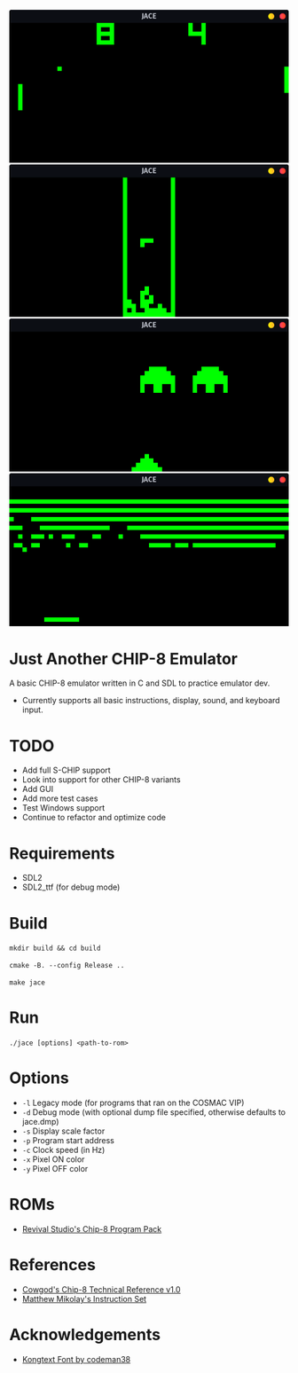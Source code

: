 ![JACE Pong](/screenshots/jace_pong.png?raw=true)
![JACE Tetris](/screenshots/jace_tetris.png?raw=true)
![JACE Invaders](/screenshots/jace_invaders.png?raw=true)
![JACE Breakout](/screenshots/jace_breakout.png?raw=true)

Just Another CHIP-8 Emulator
============================
A basic CHIP-8 emulator written in C and SDL to practice emulator dev.

* Currently supports all basic instructions, display, sound, and keyboard input.

TODO
=====
* Add full S-CHIP support
* Look into support for other CHIP-8 variants
* Add GUI
* Add more test cases
* Test Windows support
* Continue to refactor and optimize code

Requirements
============
* SDL2
* SDL2_ttf (for debug mode)

Build
=====
`mkdir build && cd build`

`cmake -B. --config Release ..`

`make jace`

Run
===
`./jace [options] <path-to-rom>`

Options
=======
* `-l` Legacy mode (for programs that ran on the COSMAC VIP)
* `-d` Debug mode (with optional dump file specified, otherwise defaults to jace.dmp)
* `-s` Display scale factor
* `-p` Program start address
* `-c` Clock speed (in Hz)
* `-x` Pixel ON color
* `-y` Pixel OFF color

ROMs
====
* [Revival Studio's Chip-8 Program Pack](https://github.com/kripod/chip8-roms)

References
==========
* [Cowgod's Chip-8 Technical Reference v1.0](http://devernay.free.fr/hacks/chip8/C8TECH10.HTM)
* [Matthew Mikolay's Instruction Set](https://github.com/mattmikolay/chip-8/wiki/CHIP%E2%80%908-Instruction-Set)

Acknowledgements
================
* [Kongtext Font by codeman38](https://www.1001fonts.com/kongtext-font.html)